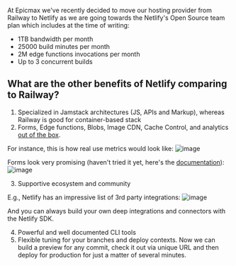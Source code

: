 At Epicmax we've recently decided to move our hosting provider from Railway to Netlify as we are going towards the Netlify's Open Source team plan which includes at the time of writing:
- 1TB bandwidth per month
- 25000 build minutes per month
- 2M edge functions invocations per month
- Up to 3 concurrent builds

## What are the other benefits of Netlify comparing to Railway? 

1. Specialized in Jamstack architectures (JS, APIs and Markup), whereas Railway is good for container-based stack
2. Forms, Edge functions, Blobs, Image CDN, Cache Control, and analytics [out of the box](https://docs.netlify.com/platform/primitives/). 

  For instance, this is how real use metrics would look like:
![image](https://github.com/user-attachments/assets/9c576919-5755-4d78-a9a4-19ae07ee5f38)

  Forms look very promising (haven't tried it yet, here's the [documentation](https://docs.netlify.com/forms/setup/)):
![image](https://github.com/user-attachments/assets/2d3179c6-b154-4697-9e9c-731581cc6485)

3. Supportive ecosystem and community

E.g., Netlify has an impressive list of 3rd party integrations:
![image](https://github.com/user-attachments/assets/250a8f24-633a-4a67-88cc-7028013a05b8)

And you can always build your own deep integrations and connectors with the Netlify SDK.

4. Powerful and well documented CLI tools
5. Flexible tuning for your branches and deploy contexts. Now we can build a preview for any commit, check it out via unique URL and then deploy for production for just a matter of several minutes.

  

